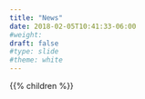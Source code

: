 ```yaml
---
title: "News"
date: 2018-02-05T10:41:33-06:00
#weight: 
draft: false
#type: slide
#theme: white
---
```


{{% children %}}
